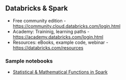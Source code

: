 ## Databricks & Spark

- Free community edition - https://community.cloud.databricks.com/login.html
- Academy: Traininig, learning paths  - https://academy.databricks.com/login.html
- Resources: eBooks, example code, webinar - https://databricks.com/resources




### Sample notebooks

- [Statistical & Mathematical Functions in Spark](http://cdn2.hubspot.net/hubfs/438089/notebooks/eBook/Statistical_and_Mathematical_Functions_with_DataFrames_in_Spark.html)